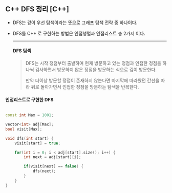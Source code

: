 ## C++ DFS 정리 [C++]



- DFS는 깊이 우선 탐색이라는 뜻으로 그래프 탐색 전략 중 하나이다.

- DFS를 C++ 로 구현하는 방법은 인접행렬과 인접리스트 총 2가지 이다.


  

  ------

  

  #### DFS 팀섹

  > DFS는 시작 정점부터 출발하여 현재 방문하고 있는 정점과 인접한 정점을 하나씩 검사하면서 방문하지 않은 정점을 방문하는 식으로 깊이 방문한다.
  >
  > 만약 더이상 방문할 정점이 존재하지 않는다면 마지막에 따라왔던 간선을 따라 뒤로 돌아가면서 인접한 정점을 방문하는 탐색을 반복한다.
  >

 #### 인접리스트로 구현한 DFS

```c++

const int Max = 1001;

vector<int> adj[Max];
bool visit[Max];

void dfs(int start) {
    visit[start] = true;

    for(int i = 0; i < adj[start].size(); i++) {
        int next = adj[start][i];

        if(visit[next] == false) {
            dfs(next);
        }
    }
}


```